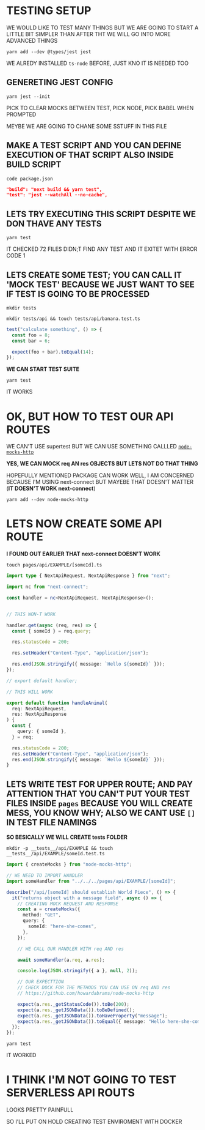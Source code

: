 # TESTING SETUP

WE WOULD LIKE TO TEST MANY THINGS BUT WE ARE GOING TO START A LITTLE BIT SIMPLER THAN AFTER THT WE WILL GO INTO MORE ADVANCED THINGS

```
yarn add --dev @types/jest jest
```

WE ALREDY INSTALLED `ts-node` BEFORE, JUST KNO IT IS NEEDED TOO

## GENERETING JEST CONFIG

```
yarn jest --init
```

PICK TO CLEAR MOCKS BETWEEN TEST, PICK NODE, PICK BABEL WHEN PROMPTED

MEYBE WE ARE GOING TO CHANE SOME SSTUFF IN THIS FILE

## MAKE A TEST SCRIPT AND YOU CAN DEFINE EXECUTION OF THAT SCRIPT ALSO INSIDE BUILD SCRIPT

```
code package.json
```

```json
"build": "next build && yarn test",
"test": "jest --watchAll --no-cache",
```

## LETS TRY EXECUTING THIS SCRIPT DESPITE WE DON THAVE ANY TESTS

```
yarn test
```

IT CHECKED 72 FILES DIDN;T FIND ANY TEST AND IT EXITET WITH ERROR CODE 1

## LETS CREATE SOME TEST; YOU CAN CALL IT 'MOCK TEST' BECAUSE WE JUST WANT TO SEE IF TEST IS GOING TO BE PROCESSED

```
mkdir tests 
```

```
mkdir tests/api && touch tests/api/banana.test.ts
```

```ts
test("calculate something", () => {
  const foo = 8;
  const bar = 6;

  expect(foo + bar).toEqual(14);
});
```

**WE CAN START TEST SUITE**

```
yarn test
```

IT WORKS

# OK, BUT HOW TO TEST OUR API ROUTES

WE CAN'T USE supertest BUT WE CAN USE SOMETHING CALLLED [`node-mocks-http`](https://www.npmjs.com/package/node-mocks-http?activeTab=readme)

**YES, WE CAN MOCK req AN res OBJECTS BUT LETS NOT DO THAT THING**

HOPEFULLY MENTIONED PACKAGE CAN WORK WELL, I AM CONCERNED BECAUSE I'M USING next-connect BUT MAYEBE THAT DOESN'T MATTER (**IT DOESN'T WORK next-connect**)

```
yarn add --dev node-mocks-http
```

# LETS NOW CREATE SOME API ROUTE

**I FOUND OUT EARLIER THAT next-connect DOESN'T WORK**

```
touch pages/api/EXAMPLE/[someId].ts
```

```ts
import type { NextApiRequest, NextApiResponse } from "next";

import nc from "next-connect";

const handler = nc<NextApiRequest, NextApiResponse>();


// THIS WON-T WORK

handler.get(async (req, res) => {
  const { someId } = req.query;

  res.statusCode = 200;

  res.setHeader("Content-Type", "application/json");

  res.end(JSON.stringify({ message: `Hello ${someId}` }));
});

// export default handler;

// THIS WILL WORK

export default function handleAnimal(
  req: NextApiRequest,
  res: NextApiResponse
) {
  const {
    query: { someId },
  } = req;

  res.statusCode = 200;
  res.setHeader("Content-Type", "application/json");
  res.end(JSON.stringify({ message: `Hello ${someId}` }));
}

```

## LETS WRITE TEST FOR UPPER ROUTE; AND PAY ATTENTION THAT YOU CAN'T PUT YOUR TEST FILES INSIDE `pages` BECAUSE YOU WILL CREATE MESS, YOU KNOW WHY; ALSO WE CANT USE `[]` IN TEST FILE NAMINGS

**SO BESICALLY WE WILL CREATE __tests__ FOLDER**

```
mkdir -p __tests__/api/EXAMPLE && touch __tests__/api/EXAMPLE/someId.test.ts
```

```ts
import { createMocks } from "node-mocks-http";

// WE NEED TO IMPORT HANDLER
import someHandler from "../../../pages/api/EXAMPLE/[someId]";

describe("/api/[someId] should establish World Piece", () => {
  it("returns object with a message field", async () => {
    // CREATING MOCK REQUEST AND RESPONSE
    const a = createMocks({
      method: "GET",
      query: {
        someId: "here-she-comes",
      },
    });

    // WE CALL OUR HANDLER WITH req AND res

    await someHandler(a.req, a.res);

    console.log(JSON.stringify({ a }, null, 2));

    // OUR EXPECTTION
    // CHECK DOCK FOR THE METHODS YOU CAN USE ON req AND res
    // https://github.com/howardabrams/node-mocks-http

    expect(a.res._getStatusCode()).toBe(200);
    expect(a.res._getJSONData()).toBeDefined();
    expect(a.res._getJSONData()).toHaveProperty("message");
    expect(a.res._getJSONData()).toEqual({ message: "Hello here-she-comes" });
  });
});
```

```
yarn test
```

IT WORKED

# I THINK I'M NOT GOING TO TEST SERVERLESS API ROUTS

LOOKS PRETTY PAINFULL

SO I'LL PUT ON HOLD CREATING TEST ENVIROMENT WITH DOCKER


<!-- ## STYLING

USING TAILWIND TOGETHER WITH EMOTION (**TWIN MACRO BY ben-rogerson**)

twin.macro with emotion (explained)

<https://github.com/ben-rogerson/twin.examples/tree/master/next-emotion>


typescript emotion example (very nice, has more stuff) (maybe is missing something but it is a good starter to build upon):

<https://github.com/ben-rogerson/twin.examples/tree/master/next-emotion-typescript>

**THESE ARE THE DOCS FOR TWIN MACRO**

<https://github.com/ben-rogerson/twin.macro/tree/master/docs>

**MUST READ**: (UNDER RESOURCS)

<https://github.com/ben-rogerson/twin.macro#resources>

MOST IMPORTAT THING (AT LEAST FOR ME): USE `css={[tw``]}` FOR DYNAMIC STYLES, AND USE `tw=""` OTHERVISE

## ANIMATIONS AND TRANSITIONS

FRAMER MOTION (SOMETIMES I DON'T LIKE HOW IT WORKS BECAUSE IT TENDS TO RANDOMLY SETS display PROPERTY) (IF YOU ARE ANIMATING SIZES)

## COLOR MODE

next-themes

# STATE MANGEMENT

xstate @xstate/react

# AUTHENTICATION

next-auth

# DATABASES

PRODUCTION: `PostgreSQL 13.3` ON `Supabase`

DEVELOPMENT: `PostgreSQL 13.3` SPINNED UP WITH DOCKER

ORM: Prisma

Redis 5.0.8:

PRODUCTION: `Upstash`

DEVELOPMENT: `Another Docker Container`

# EXPIRATION SERVICE, MAYBE ALSO, "SPECIAL CART SERVICE"

USING `BullMQ`


 -->

 <!-- 

## IDEAS

`WE SHOULD BUILD ECHO API (LIKE A STREAMING SERVER BUT MANUAL)`

WE SHOULD PUT CART IN A DETABSE, INSTEAD OF LOCAL STORAGE (BECAUSE IF WE USE THIS SERVER SIDE WE CAN EXPIRE CART, WE CAN DESTROY CART OBJECT)

MAYBE CART SHOULD BE KEPT IN REDIS, AND EXPIRE AFTER 3 HOURS IF LEFT TO BE STALE

WE NEED A STEP TO CHECK IF MAYBE SOMEONE BOUGHT SOMETHING AND STUFF IN CART IS MISSING (WHEN THAT HAPPENS USER SHOULD BE GIVEN THE INFO THAT "SOMEONE BOUGHT PRODUCT AS HE WAS FILLING CART", HE SHOULDN'T HAV ANY OPTIONS TO DO, JUST INFO AND WE LOWER HIS PRODUCT COUNT, OR IF THERE IS NONE WE REMOVE THE PRODUCT)
(LOW COUNT PRODUCTS SHOULD BE MARKED AS `HOT` OR WE SHOULD HAVE INFO: "HURRY UP, ONLY 10 LEFT IN STOCK") 

ORDER MARKED AS EXPIRED

CHECKING STOCK

CHECKING STOCK EVERY TIME USERS ADD TO CART

WHEN SEEDING YOU SHOULD SHOW ONE PRODUCT NOT IN STOCK AND THEN ONE PRODUCT IN STOCK AND SO ON AND SO ON (FOR EASIER DEVELOPMENT)


ADD TWO SCRIPTS FOR STARTING DEV DATBASES

AND OTHER FOR KILLING DATBASES, BECAUSE WE CAN KILL CONTAINER BY NAME, NOT JUST BY HIS ID 

FOR IMAGE UPLOAD USE CLOUDINARY


IMPLEMENT FAVORITE PRODUCTS OR WISHLIST 


 -->
